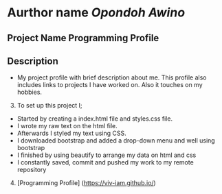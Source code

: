 # Aurthor name *Opondoh Awino*
## Project Name **Programming Profile**
## Description
* My project profile with brief description about me. This profile also includes links to projects I have worked on. Also it touches on my hobbies.
3. To set up this project I;
* Started by creating a index.html file and styles.css file.
* I wrote my raw text on the html file.
* Afterwards I styled my text using CSS.
* I downloaded bootstrap and added a drop-down menu and well using bootstrap
* I finished by using beautify to arrange my data on html and css
* I constantly saved, commit and pushed my work to my remote repository
4. [Programming Profile] (https://viv-iam.github.io/)
